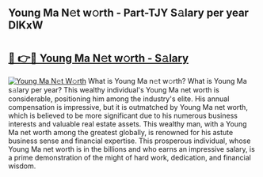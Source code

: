 ## Young Ma N𝚎t w𝚘rth - Part-TJY S𝚊lary per year DlKxW

# <h2><a href="http://gc1h20f.nevu.top/?p=Young+Ma">🔗 👉🔴 Young Ma N𝚎t w𝚘rth - S𝚊lary</a></h2>

[![Young Ma N𝚎t W𝚘rth](https://i.imgur.com/Oavwk0R.jpeg)](http://gc1h20f.nevu.top/?p=Young+Ma)
What is Young Ma n𝚎t w𝚘rth? What is Young Ma s𝚊lary per year?
This wealthy individual's Young Ma net worth is considerable, positioning him among the industry's elite. His annual compensation is impressive, but it is outmatched by Young Ma net worth, which is believed to be more significant due to his numerous business interests and valuable real estate assets. This wealthy man, with a Young Ma net worth among the greatest globally, is renowned for his astute business sense and financial expertise. This prosperous individual, whose Young Ma net worth is in the billions and who earns an impressive salary, is a prime demonstration of the might of hard work, dedication, and financial wisdom.
